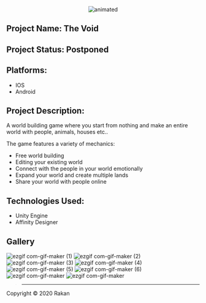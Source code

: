 

<p align="center">
  <img src="https://user-images.githubusercontent.com/57303814/101994496-a875cf80-3c77-11eb-9474-19546ea2888b.png" alt="animated" />
</p>

## Project Name:  The Void

## Project Status:  Postponed

## Platforms: 
-  IOS
-  Android

## Project Description:

A world building game where you start from nothing and make an entire world with people, animals, houses etc..

The game features a variety of mechanics:
- Free world building
- Editing your existing world
- Connect with the people in your world emotionally
- Expand your world and create multiple lands
- Share your world with people online
 
## Technologies Used:
- Unity Engine
- Affinity Designer


## Gallery


![ezgif com-gif-maker (1)](https://user-images.githubusercontent.com/57303814/101994621-a52f1380-3c78-11eb-93b8-e0c55470171f.png)
![ezgif com-gif-maker (2)](https://user-images.githubusercontent.com/57303814/101994622-a5c7aa00-3c78-11eb-8c19-6894a9c42799.png)
![ezgif com-gif-maker (3)](https://user-images.githubusercontent.com/57303814/101994623-a5c7aa00-3c78-11eb-8aa7-faedf3c023e4.png)
![ezgif com-gif-maker (4)](https://user-images.githubusercontent.com/57303814/101994624-a6604080-3c78-11eb-9af5-455d49a2e065.png)
![ezgif com-gif-maker (5)](https://user-images.githubusercontent.com/57303814/101994625-a6604080-3c78-11eb-8539-54e704aaae7c.png)
![ezgif com-gif-maker (6)](https://user-images.githubusercontent.com/57303814/101994626-a6604080-3c78-11eb-80a1-bdc898e6b782.png)
![ezgif com-gif-maker](https://user-images.githubusercontent.com/57303814/101994627-a6f8d700-3c78-11eb-88ef-f8c43e7dd5e1.gif)
![ezgif com-gif-maker](https://user-images.githubusercontent.com/57303814/101994628-a6f8d700-3c78-11eb-823b-b303835d383b.png)





> ----------------------------------------------


Copyright © 2020 Rakan
